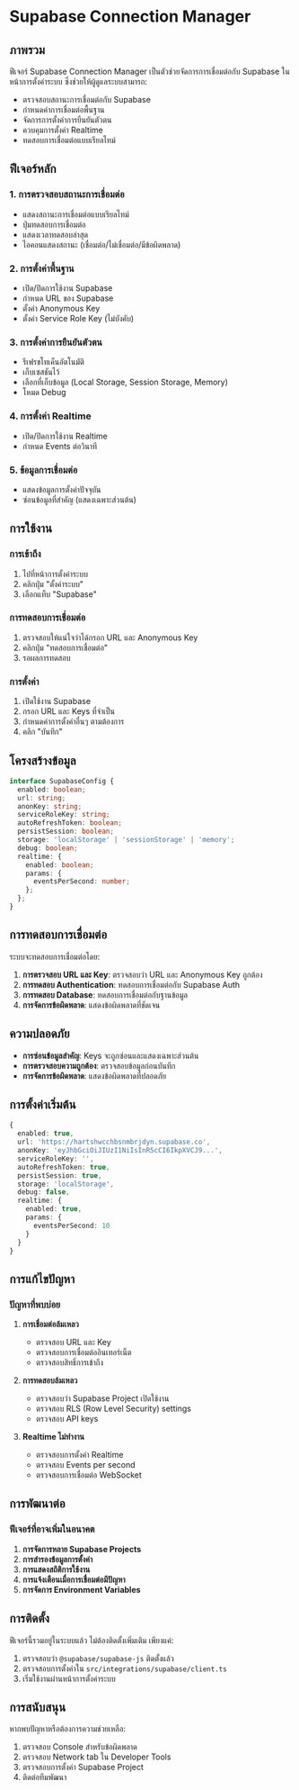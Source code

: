 # Supabase Connection Manager

## ภาพรวม

ฟีเจอร์ Supabase Connection Manager เป็นตัวช่วยจัดการการเชื่อมต่อกับ Supabase ในหน้าการตั้งค่าระบบ ซึ่งช่วยให้ผู้ดูแลระบบสามารถ:

- ตรวจสอบสถานะการเชื่อมต่อกับ Supabase
- กำหนดค่าการเชื่อมต่อพื้นฐาน
- จัดการการตั้งค่าการยืนยันตัวตน
- ควบคุมการตั้งค่า Realtime
- ทดสอบการเชื่อมต่อแบบเรียลไทม์

## ฟีเจอร์หลัก

### 1. การตรวจสอบสถานะการเชื่อมต่อ
- แสดงสถานะการเชื่อมต่อแบบเรียลไทม์
- ปุ่มทดสอบการเชื่อมต่อ
- แสดงเวลาทดสอบล่าสุด
- ไอคอนแสดงสถานะ (เชื่อมต่อ/ไม่เชื่อมต่อ/มีข้อผิดพลาด)

### 2. การตั้งค่าพื้นฐาน
- เปิด/ปิดการใช้งาน Supabase
- กำหนด URL ของ Supabase
- ตั้งค่า Anonymous Key
- ตั้งค่า Service Role Key (ไม่บังคับ)

### 3. การตั้งค่าการยืนยันตัวตน
- รีเฟรชโทเค็นอัตโนมัติ
- เก็บเซสชันไว้
- เลือกที่เก็บข้อมูล (Local Storage, Session Storage, Memory)
- โหมด Debug

### 4. การตั้งค่า Realtime
- เปิด/ปิดการใช้งาน Realtime
- กำหนด Events ต่อวินาที

### 5. ข้อมูลการเชื่อมต่อ
- แสดงข้อมูลการตั้งค่าปัจจุบัน
- ซ่อนข้อมูลที่สำคัญ (แสดงเฉพาะส่วนต้น)

## การใช้งาน

### การเข้าถึง
1. ไปที่หน้าการตั้งค่าระบบ
2. คลิกปุ่ม "ตั้งค่าระบบ"
3. เลือกแท็บ "Supabase"

### การทดสอบการเชื่อมต่อ
1. ตรวจสอบให้แน่ใจว่าได้กรอก URL และ Anonymous Key
2. คลิกปุ่ม "ทดสอบการเชื่อมต่อ"
3. รอผลการทดสอบ

### การตั้งค่า
1. เปิดใช้งาน Supabase
2. กรอก URL และ Keys ที่จำเป็น
3. กำหนดค่าการตั้งค่าอื่นๆ ตามต้องการ
4. คลิก "บันทึก"

## โครงสร้างข้อมูล

```typescript
interface SupabaseConfig {
  enabled: boolean;
  url: string;
  anonKey: string;
  serviceRoleKey: string;
  autoRefreshToken: boolean;
  persistSession: boolean;
  storage: 'localStorage' | 'sessionStorage' | 'memory';
  debug: boolean;
  realtime: {
    enabled: boolean;
    params: {
      eventsPerSecond: number;
    };
  };
}
```

## การทดสอบการเชื่อมต่อ

ระบบจะทดสอบการเชื่อมต่อโดย:

1. **การตรวจสอบ URL และ Key**: ตรวจสอบว่า URL และ Anonymous Key ถูกต้อง
2. **การทดสอบ Authentication**: ทดสอบการเชื่อมต่อกับ Supabase Auth
3. **การทดสอบ Database**: ทดสอบการเชื่อมต่อกับฐานข้อมูล
4. **การจัดการข้อผิดพลาด**: แสดงข้อผิดพลาดที่ชัดเจน

## ความปลอดภัย

- **การซ่อนข้อมูลสำคัญ**: Keys จะถูกซ่อนและแสดงเฉพาะส่วนต้น
- **การตรวจสอบความถูกต้อง**: ตรวจสอบข้อมูลก่อนบันทึก
- **การจัดการข้อผิดพลาด**: แสดงข้อผิดพลาดที่ปลอดภัย

## การตั้งค่าเริ่มต้น

```typescript
{
  enabled: true,
  url: 'https://hartshwcchbsnmbrjdyn.supabase.co',
  anonKey: 'eyJhbGciOiJIUzI1NiIsInR5cCI6IkpXVCJ9...',
  serviceRoleKey: '',
  autoRefreshToken: true,
  persistSession: true,
  storage: 'localStorage',
  debug: false,
  realtime: {
    enabled: true,
    params: {
      eventsPerSecond: 10
    }
  }
}
```

## การแก้ไขปัญหา

### ปัญหาที่พบบ่อย

1. **การเชื่อมต่อล้มเหลว**
   - ตรวจสอบ URL และ Key
   - ตรวจสอบการเชื่อมต่ออินเทอร์เน็ต
   - ตรวจสอบสิทธิ์การเข้าถึง

2. **การทดสอบล้มเหลว**
   - ตรวจสอบว่า Supabase Project เปิดใช้งาน
   - ตรวจสอบ RLS (Row Level Security) settings
   - ตรวจสอบ API keys

3. **Realtime ไม่ทำงาน**
   - ตรวจสอบการตั้งค่า Realtime
   - ตรวจสอบ Events per second
   - ตรวจสอบการเชื่อมต่อ WebSocket

## การพัฒนาต่อ

### ฟีเจอร์ที่อาจเพิ่มในอนาคต

1. **การจัดการหลาย Supabase Projects**
2. **การสำรองข้อมูลการตั้งค่า**
3. **การแสดงสถิติการใช้งาน**
4. **การแจ้งเตือนเมื่อการเชื่อมต่อมีปัญหา**
5. **การจัดการ Environment Variables**

## การติดตั้ง

ฟีเจอร์นี้รวมอยู่ในระบบแล้ว ไม่ต้องติดตั้งเพิ่มเติม เพียงแค่:

1. ตรวจสอบว่า `@supabase/supabase-js` ติดตั้งแล้ว
2. ตรวจสอบการตั้งค่าใน `src/integrations/supabase/client.ts`
3. เริ่มใช้งานผ่านหน้าการตั้งค่าระบบ

## การสนับสนุน

หากพบปัญหาหรือต้องการความช่วยเหลือ:

1. ตรวจสอบ Console สำหรับข้อผิดพลาด
2. ตรวจสอบ Network tab ใน Developer Tools
3. ตรวจสอบการตั้งค่า Supabase Project
4. ติดต่อทีมพัฒนา 